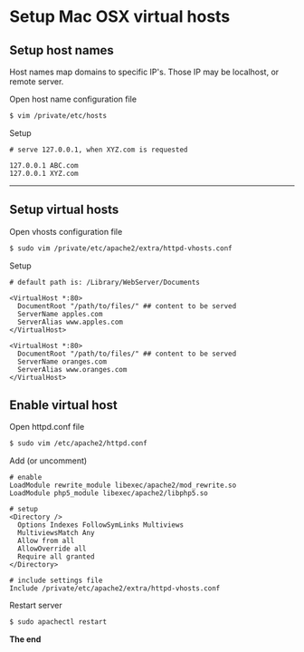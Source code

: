 # Setup Mac OSX virtual hosts

## Setup host names

Host names map domains to specific IP's. Those IP may be localhost, or remote server.

Open host name configuration file

```bash
$ vim /private/etc/hosts
```

Setup

```ApacheConf
# serve 127.0.0.1, when XYZ.com is requested

127.0.0.1 ABC.com
127.0.0.1 XYZ.com
```

***

## Setup virtual hosts

Open vhosts configuration file

```bash
$ sudo vim /private/etc/apache2/extra/httpd-vhosts.conf
```

Setup

```ApacheConf
# default path is: /Library/WebServer/Documents

<VirtualHost *:80>
  DocumentRoot "/path/to/files/" ## content to be served
  ServerName apples.com
  ServerAlias www.apples.com
</VirtualHost>

<VirtualHost *:80>
  DocumentRoot "/path/to/files/" ## content to be served
  ServerName oranges.com
  ServerAlias www.oranges.com
</VirtualHost>
```

## Enable virtual host

Open httpd.conf file

```bash
$ sudo vim /etc/apache2/httpd.conf
```

Add (or uncomment)

```ApacheConf
# enable
LoadModule rewrite_module libexec/apache2/mod_rewrite.so
LoadModule php5_module libexec/apache2/libphp5.so

# setup
<Directory />
  Options Indexes FollowSymLinks Multiviews
  MultiviewsMatch Any
  Allow from all
  AllowOverride all
  Require all granted
</Directory>

# include settings file
Include /private/etc/apache2/extra/httpd-vhosts.conf
```

Restart server

```bash
$ sudo apachectl restart
```

**The end**
